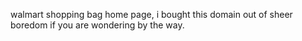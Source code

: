 walmart shopping bag home page, i bought this domain out of sheer boredom if you are wondering by the way.
